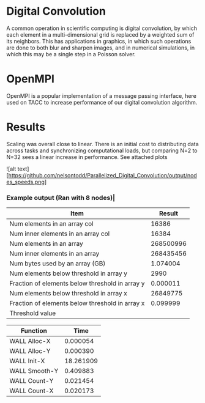 # Digital Convolution
A common operation in scientific computing is digital convolution, by which each element in a multi-dimensional grid is replaced by a weighted sum of its neighbors. This has applications in graphics, in which such operations are done to both blur and sharpen images, and in numerical simulations, in which this may be a single step in a Poisson solver.

# OpenMPI
OpenMPI is a popular implementation of a message passing interface, here used on TACC to increase performance of our digital convolution algorithm.

# Results
Scaling was overall close to linear. There is an initial cost to distributing data across tasks and synchronizing computational loads, but comparing N=2 to N=32 sees a linear increase in performance. See attached plots

![alt text][https://github.com/nelsontodd/Parallelized_Digital_Convolution/output/nodes_speeds.png]
### Example output (Ran with 8 nodes)| 

Item | Result
------------ | -------------
Num elements in an array col                   | 16386
Num inner elements in an array col             | 16384
Num elements in an array                       | 268500996
Num inner elements in an array                 | 268435456
Num bytes used by an array (GB)                | 1.074004
Num elements below threshold in array y        | 2990
Fraction of elements below threshold in array y| 0.000011
Num elements below threshold in array x        | 26849775
Fraction of elements below threshold in array x| 0.099999
Threshold value|                               | 0.100000

Function | Time
------------ | -------------
WALL Alloc-X |  0.000054
WALL Alloc-Y |  0.000390
WALL Init-X  |  18.261909
WALL Smooth-Y|  0.409883
WALL Count-Y |  0.021454
WALL Count-X |  0.020173

